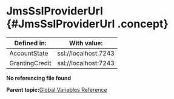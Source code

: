 # JmsSslProviderUrl {#JmsSslProviderUrl .concept}

|Defined in:|With value:|
|-----------|-----------|
|AccountState|ssl://localhost:7243|
|GrantingCredit|ssl://localhost:7243|

**No referencing file found**

**Parent topic:**[Global Variables Reference](../../../../../../modules/demo_Enterprise/dita/crossref/globVars/globVarsRef/GV_globVarsRef.md)

